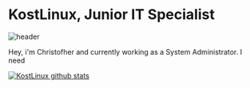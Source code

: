 # KostLinux, Junior IT Specialist
![header](https://capsule-render.vercel.app/api?type=rect&color=gradient&height=500&width=400&section=footer&text=KostLinux%20Junior%20IT%20Specialist&fontSize=50&fontColor=1552b3)

Hey, i'm Christofher and currently working as a System Administrator.
I need

[![KostLinux github stats](https://github-readme-stats.vercel.app/api?username=KostLinux&theme=tokyonight&show_icons=true&line_height=40)](https://github.com/anuraghazra/github-readme-stats)
